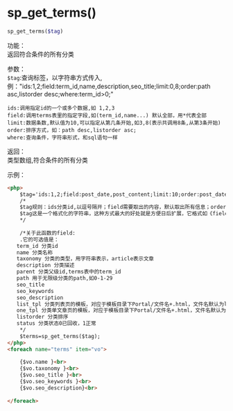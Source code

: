 # sp_get_terms()
```php
sp_get_terms($tag)
```
功能：  
返回符合条件的所有分类

参数：  
`$tag`:查询标签，以字符串方式传入,例："ids:1,2;field:term_id,name,description,seo_title;limit:0,8;order:path asc,listorder desc;where:term_id>0;"
```
ids:调用指定id的一个或多个数据,如 1,2,3
field:调用terms表里的指定字段,如(term_id,name...) 默认全部，用*代表全部
limit:数据条数,默认值为10,可以指定从第几条开始,如3,8(表示共调用8条,从第3条开始)
order:排序方式，如：path desc,listorder asc;
where:查询条件，字符串形式，和sql语句一样
```
返回：  
类型数组,符合条件的所有分类

示例：
```html
<php>
    $tag='ids:1,2;field:post_date,post_content;limit:10;order:post_date DESC;';
    /*
    $tag规则：ids分类id,以逗号隔开；field需要取出的内容，默认取出所有信息；order排序方式，可根据任何取出的字段排序，默认为按发布时间排序。
    $tag这是一个格式化的字符串，这种方式最大的好处就是方便日后扩展，它格式如《field+冒号+field支持的值，以英文逗号隔开+分号》
    */
    
    /*关于此函数的field:
    .它的可选值是：
   term_id 分类id
   name 分类名称
   taxonomy 分类的类型，用字符串表示，article表示文章
   description 分类描述
   parent 分类父级id,terms表中的term_id
   path 用于无限级分类的path,如0-1-29
   seo_title 
   seo_keywords 
   seo_description
   list_tpl 分类列表页的模板，对应于模板目录下Portal/文件名+.html，文件名默认为list
   one_tpl 分类单文章页的模板，对应于模板目录下Portal/文件名+.html，文件名默认为article
   listorder 分类排序
   status 分类状态0已回收，1正常
    */
    $terms=sp_get_terms($tag); 
</php>
<foreach name="terms" item="vo">
    
    {$vo.name }<br>
    {$vo.taxonomy }<br>
    {$vo.seo_title }<br>
    {$vo.seo_keywords }<br>
    {$vo.seo_description}<br>
    
</foreach>
```
